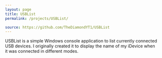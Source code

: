 ```yaml
---
layout: page
title: USBList
permalink: /projects/USBList/

source: https://github.com/TheDiamondYT1/USBList
---
```

USBList is a simple Windows console application to list currently connected USB devices. I originally created it to display the name of my iDevice when it was connected in different modes.
